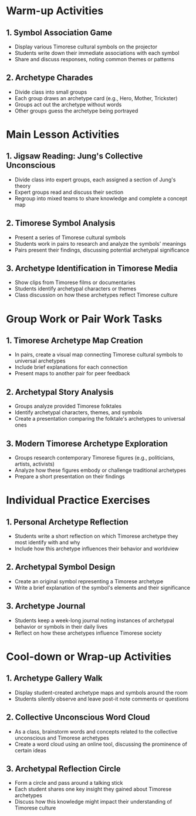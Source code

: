 # Warm-up Activities

## 1. Symbol Association Game
- Display various Timorese cultural symbols on the projector
- Students write down their immediate associations with each symbol
- Share and discuss responses, noting common themes or patterns

## 2. Archetype Charades
- Divide class into small groups
- Each group draws an archetype card (e.g., Hero, Mother, Trickster)
- Groups act out the archetype without words
- Other groups guess the archetype being portrayed

# Main Lesson Activities

## 1. Jigsaw Reading: Jung's Collective Unconscious
- Divide class into expert groups, each assigned a section of Jung's theory
- Expert groups read and discuss their section
- Regroup into mixed teams to share knowledge and complete a concept map

## 2. Timorese Symbol Analysis
- Present a series of Timorese cultural symbols
- Students work in pairs to research and analyze the symbols' meanings
- Pairs present their findings, discussing potential archetypal significance

## 3. Archetype Identification in Timorese Media
- Show clips from Timorese films or documentaries
- Students identify archetypal characters or themes
- Class discussion on how these archetypes reflect Timorese culture

# Group Work or Pair Work Tasks

## 1. Timorese Archetype Map Creation
- In pairs, create a visual map connecting Timorese cultural symbols to universal archetypes
- Include brief explanations for each connection
- Present maps to another pair for peer feedback

## 2. Archetypal Story Analysis
- Groups analyze provided Timorese folktales
- Identify archetypal characters, themes, and symbols
- Create a presentation comparing the folktale's archetypes to universal ones

## 3. Modern Timorese Archetype Exploration
- Groups research contemporary Timorese figures (e.g., politicians, artists, activists)
- Analyze how these figures embody or challenge traditional archetypes
- Prepare a short presentation on their findings

# Individual Practice Exercises

## 1. Personal Archetype Reflection
- Students write a short reflection on which Timorese archetype they most identify with and why
- Include how this archetype influences their behavior and worldview

## 2. Archetypal Symbol Design
- Create an original symbol representing a Timorese archetype
- Write a brief explanation of the symbol's elements and their significance

## 3. Archetype Journal
- Students keep a week-long journal noting instances of archetypal behavior or symbols in their daily lives
- Reflect on how these archetypes influence Timorese society

# Cool-down or Wrap-up Activities

## 1. Archetype Gallery Walk
- Display student-created archetype maps and symbols around the room
- Students silently observe and leave post-it note comments or questions

## 2. Collective Unconscious Word Cloud
- As a class, brainstorm words and concepts related to the collective unconscious and Timorese archetypes
- Create a word cloud using an online tool, discussing the prominence of certain ideas

## 3. Archetypal Reflection Circle
- Form a circle and pass around a talking stick
- Each student shares one key insight they gained about Timorese archetypes
- Discuss how this knowledge might impact their understanding of Timorese culture